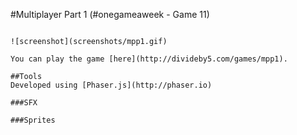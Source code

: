 #Multiplayer Part 1 (#onegameaweek - Game 11)

~~~description~~~

![screenshot](screenshots/mpp1.gif)

You can play the game [here](http://divideby5.com/games/mpp1).

##Tools
Developed using [Phaser.js](http://phaser.io)

###SFX

###Sprites



